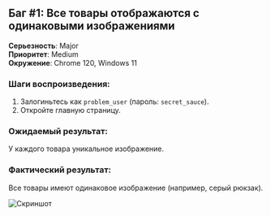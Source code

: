 ## Баг #1: Все товары отображаются с одинаковыми изображениями

**Серьезность**: Major  
**Приоритет**: Medium  
**Окружение**: Chrome 120, Windows 11  

### Шаги воспроизведения:
1. Залогиньтесь как `problem_user` (пароль: `secret_sauce`).
2. Откройте главную страницу.

### Ожидаемый результат:
У каждого товара уникальное изображение.

### Фактический результат:
Все товары имеют одинаковое изображение (например, серый рюкзак).

![Скриншот](../5_Additional_Materials/Screenshots/bug1_duplicate_images.png)